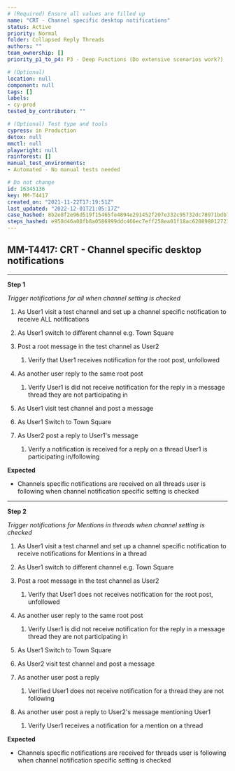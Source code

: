 ```yaml
---
# (Required) Ensure all values are filled up
name: "CRT - Channel specific desktop notifications"
status: Active
priority: Normal
folder: Collapsed Reply Threads
authors: ""
team_ownership: []
priority_p1_to_p4: P3 - Deep Functions (Do extensive scenarios work?)

# (Optional)
location: null
component: null
tags: []
labels: 
- cy-prod
tested_by_contributor: ""

# (Optional) Test type and tools
cypress: in Production
detox: null
mmctl: null
playwright: null
rainforest: []
manual_test_environments:
- Automated - No manual tests needed

# Do not change
id: 16345136
key: MM-T4417
created_on: "2021-11-22T17:19:51Z"
last_updated: "2022-12-01T21:05:17Z"
case_hashed: 8b2e8f2e96d519f15465fe4894e291452f207e332c95732dc78971bdb73e4b2bfc07d0a77d5b8c2d51fef0ff5da3c334
steps_hashed: e958d46a08fb8a0586999ddc466ec7eff258ea01f18ac620898012723265fad5aedb3b3029c413a6958dd0a66ee503ae
---
```


<!-- (Auto-generated) Based on frontmatter's "key" and "name" -->

## MM-T4417: CRT - Channel specific desktop notifications

---

**Step 1**

_Trigger notifications for all when channel setting is checked_

1. As User1 visit a test channel and set up a channel specific notification to receive ALL notifications 

2. As User1 switch to different channel e.g. Town Square

3. Post a root message in the test channel as User2

   1. Verify that User1 receives notification for the root post, unfollowed

4. As another user reply to the same root post

   1. Verify User1 is did not receive notification for the reply in a message thread they are not participating in

5. As User1 visit test channel and post a message

6. As User1 Switch to Town Square

7. As User2 post a reply to User1's message 

   1. Verify a notification is received for a reply on a thread User1 is participating in/following

**Expected**

- Channels specific notifications are received on all threads user is following when channel notification specific setting is checked

---

**Step 2**

_Trigger notifications for Mentions in threads when channel setting is checked_

1. As User1 visit a test channel and set up a channel specific notification to receive notifications for Mentions in a thread 

2. As User1 switch to different channel e.g. Town Square

3. Post a root message in the test channel as User2

   1. Verify that User1 does not receives notification for the root post, unfollowed

4. As another user reply to the same root post

   1. Verify User1 is did not receive notification for the reply in a message thread they are not participating in

5. As User1 Switch to Town Square

6. As User2 visit test channel and post a message

7. As another user post a reply

   1. Verified User1 does not receive notification for a thread they are not following

8. As another user post a reply to User2's message mentioning User1 

   1. Verify User1 receives a notification for a mention on a thread

**Expected**

- Channels specific notifications are received for threads user is following when channel notification specific setting is checked
